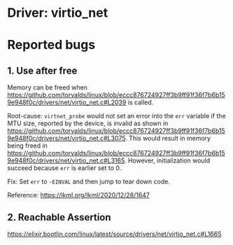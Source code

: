 # Driver: virtio_net

# Reported bugs

## 1. Use after free

Memory can be freed when https://github.com/torvalds/linux/blob/eccc876724927ff3b9ff91f36f7b6b159e948f0c/drivers/net/virtio_net.c#L2039 is called.

Root-cause:
`virtnet_probe` would not set an error into the `err` variable if the MTU size, reported by the device, is invalid as shown in https://github.com/torvalds/linux/blob/eccc876724927ff3b9ff91f36f7b6b159e948f0c/drivers/net/virtio_net.c#L3075. This would result in memory being freed in https://github.com/torvalds/linux/blob/eccc876724927ff3b9ff91f36f7b6b159e948f0c/drivers/net/virtio_net.c#L3165.
However, initialization would succeed because `err` is earlier set to 0.

Fix:
Set `err` to `-EINVAL` and then jump to tear down code.

Reference: https://lkml.org/lkml/2020/12/28/1647

## 2. Reachable Assertion
https://elixir.bootlin.com/linux/latest/source/drivers/net/virtio_net.c#L1665
